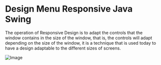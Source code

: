 # Design Menu Responsive Java Swing

The operation of Responsive Design is to adapt the controls that the window contains in the size of the window, that is, the controls will adapt depending on the size of the window, it is a technique that is used today to have a design adaptable to the different sizes of screens.

![Image](https://github.com/BrunoBeltreGuzman/DesignMenuResponsiveJavaSwing/blob/master/Screenshots1.png)
